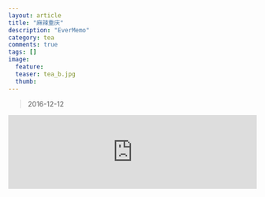 ```yaml
---
layout: article
title: "麻辣重庆"
description: "EverMemo"
category: tea
comments: true
tags: []
image:
  feature:
  teaser: tea_b.jpg
  thumb:
---
```

> 2016-12-12






  <iframe src="http://word.98ki.com/blog/malachongqing.htm" id="iframe" scrolling="no" onload="iframeLoad()" frameborder="0" name="iframe" width="100%"> </iframe>


  <script type="text/javascript" language="javascript">

  function iframeLoad()  
  {  
      document.getElementById("iframe").height=0;  
      document.getElementById("iframe").height=document.getElementById("iframe").contentWindow.document.body.scrollHeight;  
  }  

  </script>

